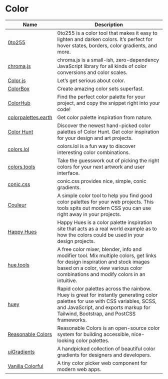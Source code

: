 # Color

| Name | Description |
| --- | --- |
| [0to255](https://www.0to255.com/) | 0to255 is a color tool that makes it easy to lighten and darken colors. It’s perfect for hover states, borders, color gradients, and more. |
| [chroma.js](https://vis4.net/chromajs/) | chroma.js is a small-ish, zero-dependency JavaScript library for all kinds of color conversions and color scales. |
| [Color.js](https://colorjs.io/) | Let’s get serious about color. |
| [ColorBox](https://colorbox.io/) | Create amazing color sets superfast. |
| [ColorHub](https://www.colorhub.app/) | Find the perfect color palette for your project, and copy the snippet right into your code! |
| [colorpalettes.earth](https://colorpalettes.earth/) | Get color palette inspiration from nature. |
| [Color Hunt](https://colorhunt.co/) | Discover the newest hand-picked color palettes of Color Hunt. Get color inspiration for your design and art projects. |
| [colors.lol](https://colors.lol/) | colors.lol is a fun way to discover interesting color combinations. |
| [colors.tools](https://colors.tools/) | Take the guesswork out of picking the right colors for your next artwork and user interface. |
| [conic.css](https://www.conic.style/) | conic.css provides nice, simple, conic gradients. |
| [Couleur](https://couleur.io/) | A simple color tool to help you find good color palettes for your web projects. This tools spits out modern CSS you can use right away in your projects. |
| [Happy Hues](https://www.happyhues.co/) | Happy Hues is a color palette inspiration site that acts as a real world example as to how the colors could be used in your design projects. |
| [hue.tools](https://hue.tools/) | A free color mixer, blender, info and modifier tool. Mix multiple colors, get links for design inspiration and stock images based on a color, view various color combinations and modify colors in an intuitive. |
| [huey](https://huey.design/) | Rapid color palettes across the rainbow. Huey is great for instantly generating color palettes for use with CSS variables, SCSS, and JavaScript, and exports markup for Tailwind, Bootstrap, and PostCSS frameworks. |
| [Reasonable Colors](https://reasonable.work/colors/) | Reasonable Colors is an open-source color system for building accessible, nice-looking color palettes. |
| [uiGradients](https://uigradients.com/) | A handpicked collection of beautiful color gradients for designers and developers. |
| [Vanilla Colorful](https://iamkulykov.com/vanilla-colorful/) | A tiny color picker web component for modern web apps. |